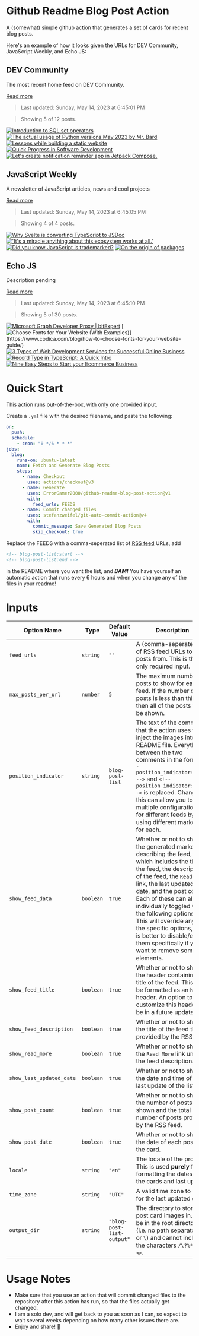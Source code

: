 # Github Readme Blog Post Action

A (somewhat) simple github action that generates a set of cards for recent blog posts.

Here's an example of how it looks given the URLs for DEV Community, JavaScript Weekly, and Echo JS:

<!-- post-list:start -->
## DEV Community

The most recent home feed on DEV Community.

[Read more](https://dev.to)
> Last updated: Sunday, May 14, 2023 at 6:45:01 PM

> Showing 5 of 12 posts.

[![Introduction to SQL set operators](https://raw.githubusercontent.com/ErrorGamer2000/github-readme-blog-post-action/main/generated_files/DEV_Community/Introduction_to_SQL_set_operators.svg)](https://dev.to/aviatorifeanyi/introduction-to-sql-set-operators-52m6)
[![The actual usage of Python versions May 2023 by Mr. Bard](https://raw.githubusercontent.com/ErrorGamer2000/github-readme-blog-post-action/main/generated_files/DEV_Community/The_actual_usage_of_Python_versions_May_2023_by_Mr._Bard.svg)](https://dev.to/nezirzahirovic/the-actual-usage-of-python-versions-may-2023-by-mr-bard-5ehb)
[![Lessons while building a static website](https://raw.githubusercontent.com/ErrorGamer2000/github-readme-blog-post-action/main/generated_files/DEV_Community/Lessons_while_building_a_static_website.svg)](https://dev.to/vidyasagarmsc/lessons-while-building-a-static-website-8g3)
[![Quick Progress in Software Development](https://raw.githubusercontent.com/ErrorGamer2000/github-readme-blog-post-action/main/generated_files/DEV_Community/Quick_Progress_in_Software_Development.svg)](https://dev.to/snowman647/quick-progress-in-software-development-2fb2)
[![Let's create notification reminder app in Jetpack Compose.](https://raw.githubusercontent.com/ErrorGamer2000/github-readme-blog-post-action/main/generated_files/DEV_Community/Let's_create_notification_reminder_app_in_Jetpack_Compose..svg)](https://dev.to/rocqjones/lets-create-notification-reminder-app-in-jetpack-compose-2iae)


## JavaScript Weekly

A newsletter of JavaScript articles, news and cool projects

[Read more](https://javascriptweekly.com/)
> Last updated: Sunday, May 14, 2023 at 6:45:05 PM

> Showing 4 of 4 posts.

[![Why Svelte is converting TypeScript to JSDoc](https://raw.githubusercontent.com/ErrorGamer2000/github-readme-blog-post-action/main/generated_files/JavaScript_Weekly/Why_Svelte_is_converting_TypeScript_to_JSDoc.svg)](https://javascriptweekly.com/issues/638)
[!['It's a miracle anything about this ecosystem works at all.'](https://raw.githubusercontent.com/ErrorGamer2000/github-readme-blog-post-action/main/generated_files/JavaScript_Weekly/'It's_a_miracle_anything_about_this_ecosystem_works_at_all.'.svg)](https://javascriptweekly.com/issues/637)
[![Did you know JavaScript is trademarked?](https://raw.githubusercontent.com/ErrorGamer2000/github-readme-blog-post-action/main/generated_files/JavaScript_Weekly/Did_you_know_JavaScript_is_trademarked_.svg)](https://javascriptweekly.com/issues/636)
[![On the origin of packages](https://raw.githubusercontent.com/ErrorGamer2000/github-readme-blog-post-action/main/generated_files/JavaScript_Weekly/On_the_origin_of_packages.svg)](https://javascriptweekly.com/issues/635)


## Echo JS

Description pending

[Read more](
http://www.echojs.com
)
> Last updated: Sunday, May 14, 2023 at 6:45:10 PM

> Showing 5 of 30 posts.

[![Microsoft Graph Developer Proxy | bitExpert](https://raw.githubusercontent.com/ErrorGamer2000/github-readme-blog-post-action/main/generated_files/_Echo_JS_/Microsoft_Graph_Developer_Proxy___bitExpert.svg)](https://blog.bitexpert.de/blog/ms_graph_developer_proxy)
[![Choose Fonts for Your Website (With Examples)](https://raw.githubusercontent.com/ErrorGamer2000/github-readme-blog-post-action/main/generated_files/_Echo_JS_/Choose_Fonts_for_Your_Website_(With_Examples).svg)](https://www.codica.com/blog/how-to-choose-fonts-for-your-website-guide/)
[![3 Types of Web Development Services for Successful Online Business](https://raw.githubusercontent.com/ErrorGamer2000/github-readme-blog-post-action/main/generated_files/_Echo_JS_/3_Types_of_Web_Development_Services_for_Successful_Online_Business.svg)](https://www.estatic-infotech.com/blog/post/three-types-of-web-development-services-for-successful-online-business)
[![Record Type in TypeScript: A Quick Intro](https://raw.githubusercontent.com/ErrorGamer2000/github-readme-blog-post-action/main/generated_files/_Echo_JS_/Record_Type_in_TypeScript__A_Quick_Intro.svg)](https://dmitripavlutin.com/typescript-record/)
[![Nine Easy Steps to Start your Ecommerce Business](https://raw.githubusercontent.com/ErrorGamer2000/github-readme-blog-post-action/main/generated_files/_Echo_JS_/Nine_Easy_Steps_to_Start_your_Ecommerce_Business.svg)](https://www.estatic-infotech.com/blog/post/nine-easy-steps-to-start-your-ecommerce-business)


<!-- post-list:end -->

# Quick Start

This action runs out-of-the-box, with only one provided input.

Create a `.yml` file with the desired filename, and paste the following:

```yml
on:
  push:
  schedule:
    - cron: "0 */6 * * *"
jobs:
  blog:
    runs-on: ubuntu-latest
    name: Fetch and Generate Blog Posts
    steps:
      - name: Checkout
        uses: actions/checkout@v3
      - name: Generate
        uses: ErrorGamer2000/github-readme-blog-post-action@v1
        with:
          feed_urls: FEEDS
      - name: Commit changed files
        uses: stefanzweifel/git-auto-commit-action@v4
        with:
          commit_message: Save Generated Blog Posts
          skip_checkout: true
```

Replace the FEEDS with a comma-seperated list of [RSS feed](https://rss.com/blog/how-do-rss-feeds-work/) URLs, add

```md
<!-- blog-post-list:start -->
<!-- blog-post-list:end -->
```

in the README where you want the list, and **_BAM!_** You have yourself an automatic action that runs every 6 hours and when you change any of the files in your readme!

# Inputs

<table>
  <thead>
    <tr>
      <th>Option Name</th>
      <th>Type</th>
      <th>Default Value</th>
      <th>Description</th>
    </tr>
  </thead>
  <tbody>
    <tr>
      <td><code>feed_urls</code></td>
      <td><code>string</code></td>
      <td><code>""</code></td>
      <td>A (comma-seperated) list of RSS feed URLs to load posts from. This is the only required input.</td>
    </tr>
    <tr>
      <td><code>max_posts_per_url</code></td>
      <td><code>number</code></td>
      <td><code>5</code></td>
      <td>The maximum number of posts to show for each feed. If the number of posts is less than this, then all of the posts will be shown.</td>
    </tr>
    <tr>
      <td><code>position_indicator</code></td>
      <td><code>string</code></td>
      <td><code>blog-post-list</code></td>
      <td>The text of the comments that the action uses to inject the images into the README file. Everything between the two comments in the form <code>&lt;!-- position_indicator:start --&gt;</code> and <code>&lt;!-- position_indicator:end --&gt;</code> is replaced. Changing this can allow you to use multiple configurations for different feeds by using different markers for each.</td>
    </tr>
    <tr>
      <td><code>show_feed_data</code></td>
      <td><code>boolean</code></td>
      <td><code>true</code></td>
      <td>Whether or not to show the generated markdown describing the feed, which includes the title of the feed, the description of the feed, the <code>Read More</code> link, the last updated date, and the post count. Each of these can also be individually toggled with the following options. This will override any of the specific options, so it is better to disable/enable them specifically if you want to remove some elements.</td>
    </tr>
    <tr>
      <td><code>show_feed_title</code></td>
      <td><code>boolean</code></td>
      <td><code>true</code></td>
      <td>Whether or not to show the header containing the title of the feed. This will be formatted as an <code>h2</code> header. An option to customize this header will be in a future update.</td>
    </tr>
    <tr>
      <td><code>show_feed_description</code></td>
      <td><code>boolean</code></td>
      <td><code>true</code></td>
      <td>Whether or not to show the title of the feed that is provided by the RSS feed.</td>
    </tr>
    <tr>
      <td><code>show_read_more</code></td>
      <td><code>boolean</code></td>
      <td><code>true</code></td>
      <td>Whether or not to show the <code>Read More</code> link under the feed description.</td>
    </tr>
    <tr>
      <td><code>show_last_updated_date</code></td>
      <td><code>boolean</code></td>
      <td><code>true</code></td>
      <td>Whether or not to show the date and time of the last update of the list.</td>
    </tr>
    <tr>
      <td><code>show_post_count</code></td>
      <td><code>boolean</code></td>
      <td><code>true</code></td>
      <td>Whether or not to show the number of posts shown and the total number of posts provided by the RSS feed.</td>
    </tr>
    <tr>
      <td><code>show_post_date</code></td>
      <td><code>boolean</code></td>
      <td><code>true</code></td>
      <td>Whether or not to show the date of each post on the card.</td>
    </tr>
    <tr>
      <td><code>locale</code></td>
      <td><code>string</code></td>
      <td><code>"en"</code></td>
      <td>The locale of the project. This is used <strong>purely</strong> for formatting the dates of the cards and last update.</td>
    </tr>
    <tr>
      <td><code>time_zone</code></td>
      <td><code>string</code></td>
      <td><code>"UTC"</code></td>
      <td>A valid time zone to use for the last updated date.</td>
    </tr>
    <tr>
      <td><code>output_dir</code></td>
      <td><code>string</code></td>
      <td><code>"blog-post-list-output"</code></td>
      <td>The directory to store the post card images in. Must be in the root directory (i.e. no path separators <code>/</code> or <code>\</code>) and cannot include the characters <code>/\?%*:|"&lt;&gt;</code>.</td>
    </tr>
<!--
    <tr>
      <td><code></code></td>
      <td><cde></cde></td>
      <td><code></code></td>
      <td></td>
    </tr>
-->
  </tbody>
</table>

# Usage Notes

- Make sure that you use an action that will commit changed files to the repository after this action has run, so that the files actually get changed.
- I am a solo dev, and will get back to you as soon as I can, so expect to wait several weeks depending on how many other issues there are.
- Enjoy and share! 🤗
